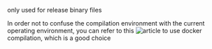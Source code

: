 only used for release binary files

In order not to confuse the compilation environment with the current operating environment, you can refer to this ![article](https://github.com/eried/portapack-mayhem/wiki/Compile-firmware
) to use docker compilation, which is a good choice
